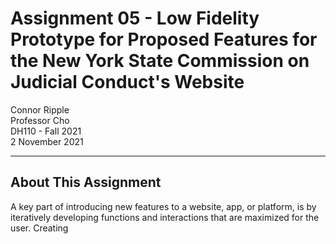# Assignment 05 - Low Fidelity Prototype for Proposed Features for the New York State Commission on Judicial Conduct's Website

Connor Ripple <br>
Professor Cho <br>
DH110 - Fall 2021 <br>
2 November 2021 <br>

---

## About This Assignment

A key part of introducing new features to a website, app, or platform, is by iteratively developing functions and interactions that are maximized for the user. Creating 

